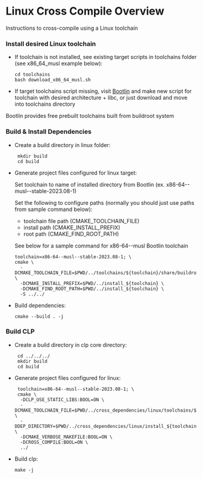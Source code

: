 # Linux Cross Compile Overview

Instructions to cross-compile using a Linux toolchain

### Install desired Linux toolchain

* If toolchain is not installed, see existing target scripts in toolchains folder (see x86_64_musl example below):
  ```shell
  cd toolchains
  bash download_x86_64_musl.sh
  ```

* If target toolchains script missing, visit [Bootlin][1] and make new script for toolchain with desired architecture + libc, or just download and move into toolchains directory

Bootlin provides free prebuilt toolchains built from buildroot system

### Build & Install Dependencies

* Create a build directory in linux folder:
  ```shell
   mkdir build
   cd build
  ```

* Generate project files configured for linux target:

  Set toolchain to name of installed directory from Bootlin (ex. x86-64--musl--stable-2023.08-1)

  Set the following to configure paths (normally you should just use paths from sample command
  below):
  - toolchain file path (CMAKE_TOOLCHAIN_FILE)
  - install path (CMAKE_INSTALL_PREFIX)
  - root path (CMAKE_FIND_ROOT_PATH)

  See below for a sample command for x86-64--musl Bootlin toolchain

  ```shell
  toolchain=x86-64--musl--stable-2023.08-1; \
  cmake \
    -DCMAKE_TOOLCHAIN_FILE=$PWD/../toolchains/${toolchain}/share/buildroot/toolchainfile.cmake \
    -DCMAKE_INSTALL_PREFIX=$PWD/../install_${toolchain} \
    -DCMAKE_FIND_ROOT_PATH=$PWD/../install_${toolchain} \
    -S ../../
  ```

* Build dependencies:
  ```shell
  cmake --build . -j
  ```

### Build CLP

* Create a build directory in clp core directory:
  ```shell
   cd ../../../
   mkdir build
   cd build
  ```

* Generate project files configured for linux:

  ```shell
   toolchain=x86-64--musl--stable-2023.08-1; \
   cmake \
    -DCLP_USE_STATIC_LIBS:BOOL=ON \
    -DCMAKE_TOOLCHAIN_FILE=$PWD/../cross_dependencies/linux/toolchains/${toolchain}/share/buildroot/toolchainfile.cmake \
    -DDEP_DIRECTORY=$PWD/../cross_dependencies/linux/install_${toolchain} \
    -DCMAKE_VERBOSE_MAKEFILE:BOOL=ON \
    -DCROSS_COMPILE:BOOL=ON \
    ../
  ```

* Build clp:
  ```shell
  make -j
  ```

[1]: https://toolchains.bootlin.com/

